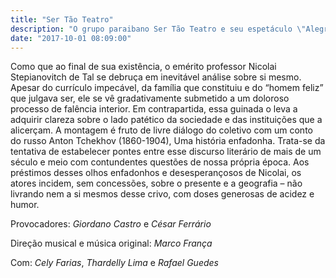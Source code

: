 ```yaml
---
title: "Ser Tão Teatro"
description: "O grupo paraibano Ser Tão Teatro e seu espetáculo \"Alegria de Náufragos\" também estarão na MARTE 2017"
date: "2017-10-01 08:09:00"
---
```


Como que ao final de sua existência, o emérito professor Nicolai Stepianovitch de Tal se debruça em inevitável análise sobre si mesmo. Apesar do currículo impecável, da família que constituiu e do “homem feliz” que julgava ser, ele se vê gradativamente submetido a um doloroso processo de falência interior. Em contrapartida, essa guinada o leva a adquirir clareza sobre o lado patético da sociedade e das instituições que a alicerçam. A montagem é fruto de livre diálogo do coletivo com um conto do russo Anton Tchekhov (1860-1904), Uma história enfadonha. Trata-se da tentativa de estabelecer pontes entre esse discurso literário de mais de um século e meio com contundentes questões de nossa própria época. Aos préstimos desses olhos enfadonhos e desesperançosos de Nicolai, os atores incidem, sem concessões, sobre o presente e a geografia – não livrando nem a si mesmos desse crivo, com doses generosas de acidez e humor.

Provocadores: *Giordano Castro* e *César Ferrário*

Direção musical e música original: *Marco França*

Com: *Cely Farias*, *Thardelly Lima* e *Rafael Guedes*
